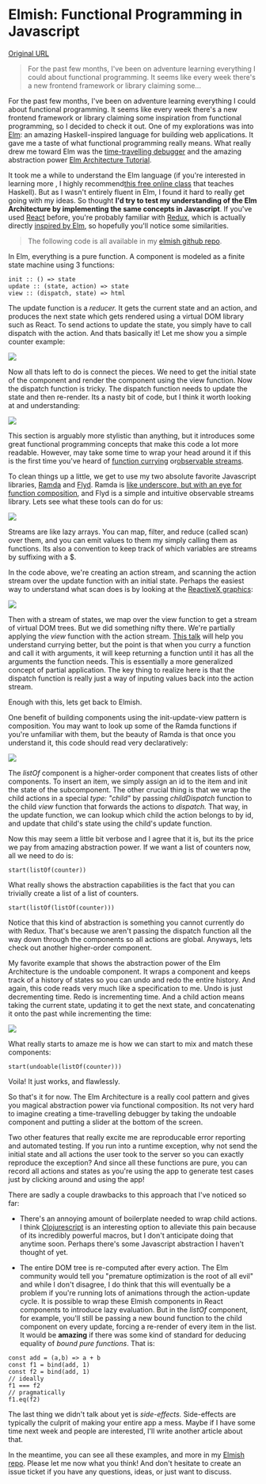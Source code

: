 # Elmish: Functional Programming in Javascript

[Original URL](https://medium.com/@chetcorcos/elmish-functional-programming-in-javascript-50995f1d4b9e#.lgnk6tq4u)

> For the past few months, I've been on adventure learning everything I could about functional programming. It seems like every week there's a new frontend framework or library claiming some...

For the past few months, I've been on adventure learning everything I could about functional programming. It seems like every week there's a new frontend framework or library claiming some inspiration from functional programming, so I decided to check it out. One of my explorations was into [Elm](http://elm-lang.org): an amazing Haskell-inspired language for building web applications. It gave me a taste of what functional programming really means. What really drew me toward Elm was the [time-travelling debugger](http://debug.elm-lang.org) and the amazing abstraction power [Elm Architecture Tutorial](https://github.com/evancz/elm-architecture-tutorial).

It took me a while to understand the Elm language (if you're interested in learning more , I highly recommend[this free online class](https://www.edx.org/course/introduction-functional-programming-delftx-fp101x-0) that teaches Haskell). But as I wasn't entirely fluent in Elm, I found it hard to really get going with my ideas. So thought **I'd try to test my understanding of the Elm Architecture by implementing the same concepts in Javascript**. If you've used [React](https://facebook.github.io/react/) before, you're probably familiar with [Redux](https://github.com/reactjs/react-redux), which is actually directly [inspired by Elm](https://github.com/reactjs/redux#influences), so hopefully you'll notice some similarities.

> The following code is all available in my [elmish github repo](https://github.com/ccorcos/elmish/tree/master/tutorial).

In Elm, everything is a pure function. A component is modeled as a finite state machine using 3 functions:

```
init :: () => state
update :: (state, action) => state
view :: (dispatch, state) => html
```

The update function is a _reducer._ It gets the current state and an action, and produces the next state which gets rendered using a virtual DOM library such as React. To send actions to update the state, you simply have to call dispatch with the action. And thats basically it! Let me show you a simple counter example:

![](https://cdn-images-1.medium.com/max/800/1*WFb799uyNMvM0cR8OxQufQ.png)

Now all thats left to do is connect the pieces. We need to get the initial state of the component and render the component using the view function. Now the dispatch function is tricky. The dispatch function needs to update the state and then re-render. Its a nasty bit of code, but I think it worth looking at and understanding:

![](https://cdn-images-1.medium.com/max/800/1*jlKrsIGB1gfkWm6IhAqHUg.png)

This section is arguably more stylistic than anything, but it introduces some great functional programming concepts that make this code a lot more readable. However, may take some time to wrap your head around it if this is the first time you've heard of [function currying](https://hughfdjackson.com/javascript/why-curry-helps/) or[observable streams](https://www.youtube.com/watch?v=XE692Clb5LU).

To clean things up a little, we get to use my two absolute favorite Javascript libraries, [Ramda](http://ramdajs%20github) and [Flyd](https://github.com/paldepind/flyd). Ramda is [like underscore, but with an eye for function composition](https://www.youtube.com/watch?v=m3svKOdZijA), and Flyd is a simple and intuitive observable streams library. Lets see what these tools can do for us:

![](https://cdn-images-1.medium.com/max/800/1*fqmEZwjrRrVMXJIvi6e9mA.png)

Streams are like lazy arrays. You can map, filter, and reduce (called scan) over them, and you can emit values to them my simply calling them as functions. Its also a convention to keep track of which variables are streams by suffixing with a $.

In the code above, we're creating an action stream, and scanning the action stream over the update function with an initial state. Perhaps the easiest way to understand what scan does is by looking at the [ReactiveX graphics](http://reactivex.io/documentation/operators/scan.html):

![](https://cdn-images-1.medium.com/max/800/1*iSQBGG5Kipw57925DWFdLg.png)

Then with a stream of states, we map over the view function to get a stream of virtual DOM trees. But we did something nifty there. We're partially applying the _view_ function with the action stream. [This talk](https://www.youtube.com/watch?v=m3svKOdZijA&app=desktop) will help you understand currying better, but the point is that when you curry a function and call it with arguments, it will keep returning a function until it has all the arguments the function needs. This is essentially a more generalized concept of partial application. The key thing to realize here is that the dispatch function is really just a way of inputing values back into the action stream.

Enough with this, lets get back to Elmish.

One benefit of building components using the init-update-view pattern is composition. You may want to look up some of the Ramda functions if you're unfamiliar with them, but the beauty of Ramda is that once you understand it, this code should read very declaratively:

![](https://cdn-images-1.medium.com/max/800/1*xknatibl_SUsJBrhX0dN5A.png)

The _listOf_ component is a higher-order component that creates lists of other components. To insert an item, we simply assign an id to the item and init the state of the subcomponent. The other crucial thing is that we wrap the child actions in a special _type: "child"_ by passing _childDispatch_ function to the child _view_ function that forwards the actions to _dispatch._ That way, in the update function, we can lookup which child the action belongs to by id, and update that child's state using the child's update function.

Now this may seem a little bit verbose and I agree that it is, but its the price we pay from amazing abstraction power. If we want a list of counters now, all we need to do is:

```
start(listOf(counter))
```

What really shows the abstraction capabilities is the fact that you can trivially create a list of a list of counters.

```
start(listOf(listOf(counter)))
```

Notice that this kind of abstraction is something you cannot currently do with Redux. That's because we aren't passing the dispatch function all the way down through the components so all actions are global. Anyways, lets check out another higher-order component.

My favorite example that shows the abstraction power of the Elm Architecture is the undoable component. It wraps a component and keeps track of a history of states so you can undo and redo the entire history. And again, this code reads very much like a specification to me. Undo is just decrementing time. Redo is incrementing time. And a child action means taking the current state, updating it to get the next state, and concatenating it onto the past while incrementing the time:

![](https://cdn-images-1.medium.com/max/800/1*uyvxcgM7QkfLGGwWRUTf9A.png)

What really starts to amaze me is how we can start to mix and match these components:

```
start(undoable(listOf(counter)))
```

Voila! It just works, and flawlessly.

So that's it for now. The Elm Architecture is a really cool pattern and gives you magical abstraction power via functional composition. Its not very hard to imagine creating a time-travelling debugger by taking the undoable component and putting a slider at the bottom of the screen.

Two other features that really excite me are reproducable error reporting and automated testing. If you run into a runtime exception, why not send the initial state and all actions the user took to the server so you can exactly reproduce the exception? And since all these functions are pure, you can record all actions and states as you're using the app to generate test cases just by clicking around and using the app!

There are sadly a couple drawbacks to this approach that I've noticed so far:

- There's an annoying amount of boilerplate needed to wrap child actions. I think [Clojurescript](https://github.com/clojure/clojurescript) is an interesting option to alleviate this pain because of its incredibly powerful macros, but I don't anticipate doing that anytime soon. Perhaps there's some Javascript abstraction I haven't thought of yet.

- The entire DOM tree is re-computed after every action. The Elm community would tell you "premature optimization is the root of all evil" and while I don't disagree, I do think that this will eventually be a problem if you're running lots of animations through the action-update cycle. It is possible to wrap these Elmish components in React components to introduce lazy evaluation. But in the _listOf_ component, for example, you'll still be passing a new bound function to the child component on every update, forcing a re-render of every item in the list. It would be **amazing** if there was some kind of standard for deducing equality of _bound pure functions_. That is:

<!--  -->

```
const add = (a,b) => a + b
const f1 = bind(add, 1)
const f2 = bind(add, 1)
// ideally
f1 === f2
// pragmatically
f1.eq(f2)
```

The last thing we didn't talk about yet is _side-effects._ Side-effects are typically the culprit of making your entire app a mess. Maybe if I have some time next week and people are interested, I'll write another article about that.

In the meantime, you can see all these examples, and more in my [Elmish repo](https://github.com/ccorcos/elmish/tree/master/tutorial). Please let me now what you think! And don't hesitate to create an issue ticket if you have any questions, ideas, or just want to discuss.
